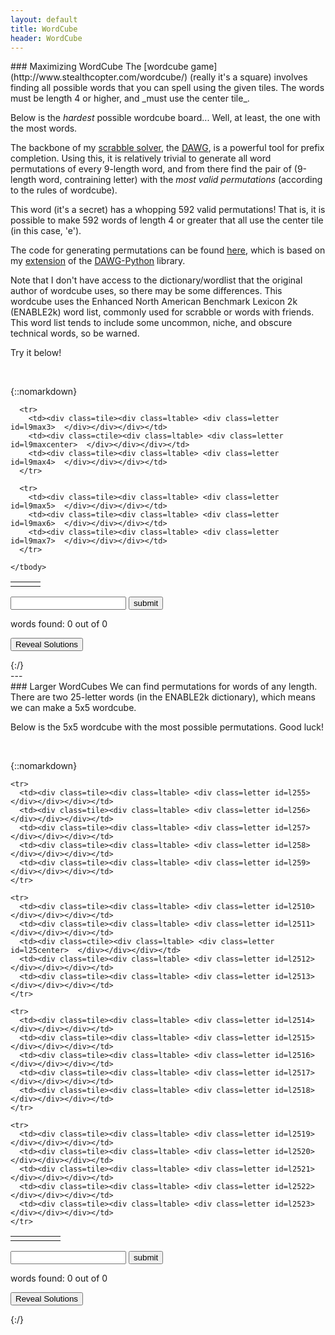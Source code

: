 ```yaml
---
layout: default
title: WordCube
header: WordCube
---
```

<link rel="stylesheet" type="text/css" href="wordcube.css">

<div markdown="1">
### Maximizing WordCube
The [wordcube game](http://www.stealthcopter.com/wordcube/) (really it's a square) involves finding all possible words that you can spell using the given tiles. The words must be length 4 or higher, and _must use the center tile_.

Below is the _hardest_ possible wordcube board... Well, at least, the one with the most words.

The backbone of my [scrabble solver](https://github.com/dqlynch/scrabblesolver), the [DAWG](https://en.wikipedia.org/wiki/Suffix_automaton), is a powerful tool for prefix completion. Using this, it is relatively trivial to generate all word permutations of every 9-length word, and from there find the pair of (9-length word, contraining letter) with the _most valid permutations_ (according to the rules of wordcube).

This word (it's a secret) has a whopping 592 valid permutations! That is, it is possible to make 592 words of length 4 or greater that all use the center tile (in this case, 'e').

The code for generating permutations can be found [here](https://github.com/dqlynch/scrabblesolver/blob/master/scrabble_solver/perm_count.py), which is based on my [extension](https://github.com/dqlynch/scrabblesolver/blob/master/scrabble_solver/scrabble_dawg.py) of the [DAWG-Python](https://github.com/pytries/DAWG-Python) library.

Note that I don't have access to the dictionary/wordlist that the original author of wordcube uses, so there may be some differences. This wordcube uses the Enhanced North American Benchmark Lexicon 2k (ENABLE2k) word list, commonly used for scrabble or words with friends. This word list tends to include some uncommon, niche, and obscure technical words, so be warned.

Try it below!
</div>
<br>

{::nomarkdown}
<div markdown="0">
  <!-- jquery sdn -->
  <script
    src="https://code.jquery.com/jquery-3.3.1.min.js"
    integrity="sha256-FgpCb/KJQlLNfOu91ta32o/NMZxltwRo8QtmkMRdAu8="
    crossorigin="anonymous"></script>
  <script src="./wordcube.js"></script>

  <!-- Blurb -->

  <!--wordcube table-->
  <!--idfk lol...
    https://stackoverflow.com/questions/20456694/grid-of-responsive-squares/20457076#20457076 -->

  <table class="cube9max">
    <tbody>
      <tr>
        <td><div class=tile><div class=ltable> <div class=letter id=l9max0>  </div></div></div></td>
        <td><div class=tile><div class=ltable> <div class=letter id=l9max1>  </div></div></div></td>
        <td><div class=tile><div class=ltable> <div class=letter id=l9max2>  </div></div></div></td>
      </tr>

      <tr>
        <td><div class=tile><div class=ltable> <div class=letter id=l9max3>  </div></div></div></td>
        <td><div class=ctile><div class=ltable> <div class=letter id=l9maxcenter>  </div></div></div></td>
        <td><div class=tile><div class=ltable> <div class=letter id=l9max4>  </div></div></div></td>
      </tr>

      <tr>
        <td><div class=tile><div class=ltable> <div class=letter id=l9max5>  </div></div></div></td>
        <td><div class=tile><div class=ltable> <div class=letter id=l9max6>  </div></div></div></td>
        <td><div class=tile><div class=ltable> <div class=letter id=l9max7>  </div></div></div></td>
      </tr>

    </tbody>
  </table>

  <!-- wordcube input-->
  <p>
    <input type="text" name="word_entry" id="word_entry9max" autocomplete="off" onkeydown="
      if (event.keyCode == 13) {
        $('#submitword9max').click()
      }
    ">
    <input type="submit" id="submitword9max" value="submit" onclick="submitword('9max')">
  </p>

  <!-- Solutions-->
  <p>
    words found: <span id="numfound9max">0</span> out of <span id="totalwords9max">0</span>
  </p>
  <p id="foundwords9max"> </p>

  <p><input type="submit" id="reveal9max" value="Reveal Solutions" onclick="reveal('9max')"></p>
  <p id="solutions9max"> </p>
</div>
{:/}



<div markdown="1">
---
<br>
### Larger WordCubes
We can find permutations for words of any length. There are two 25-letter words (in the ENABLE2k dictionary), which means we can make a 5x5 wordcube.

Below is the 5x5 wordcube with the most possible permutations. Good luck!
</div>
<br>

{::nomarkdown}
<table class="cube25">
  <tbody>
    <tr>
      <td><div class=tile><div class=ltable> <div class=letter id=l250>  </div></div></div></td>
      <td><div class=tile><div class=ltable> <div class=letter id=l251>  </div></div></div></td>
      <td><div class=tile><div class=ltable> <div class=letter id=l252>  </div></div></div></td>
      <td><div class=tile><div class=ltable> <div class=letter id=l253>  </div></div></div></td>
      <td><div class=tile><div class=ltable> <div class=letter id=l254>  </div></div></div></td>
    </tr>

    <tr>
      <td><div class=tile><div class=ltable> <div class=letter id=l255>  </div></div></div></td>
      <td><div class=tile><div class=ltable> <div class=letter id=l256>  </div></div></div></td>
      <td><div class=tile><div class=ltable> <div class=letter id=l257>  </div></div></div></td>
      <td><div class=tile><div class=ltable> <div class=letter id=l258>  </div></div></div></td>
      <td><div class=tile><div class=ltable> <div class=letter id=l259>  </div></div></div></td>
    </tr>

    <tr>
      <td><div class=tile><div class=ltable> <div class=letter id=l2510>  </div></div></div></td>
      <td><div class=tile><div class=ltable> <div class=letter id=l2511>  </div></div></div></td>
      <td><div class=ctile><div class=ltable> <div class=letter id=l25center>  </div></div></div></td>
      <td><div class=tile><div class=ltable> <div class=letter id=l2512>  </div></div></div></td>
      <td><div class=tile><div class=ltable> <div class=letter id=l2513>  </div></div></div></td>
    </tr>

    <tr>
      <td><div class=tile><div class=ltable> <div class=letter id=l2514>  </div></div></div></td>
      <td><div class=tile><div class=ltable> <div class=letter id=l2515>  </div></div></div></td>
      <td><div class=tile><div class=ltable> <div class=letter id=l2516>  </div></div></div></td>
      <td><div class=tile><div class=ltable> <div class=letter id=l2517>  </div></div></div></td>
      <td><div class=tile><div class=ltable> <div class=letter id=l2518>  </div></div></div></td>
    </tr>

    <tr>
      <td><div class=tile><div class=ltable> <div class=letter id=l2519>  </div></div></div></td>
      <td><div class=tile><div class=ltable> <div class=letter id=l2520>  </div></div></div></td>
      <td><div class=tile><div class=ltable> <div class=letter id=l2521>  </div></div></div></td>
      <td><div class=tile><div class=ltable> <div class=letter id=l2522>  </div></div></div></td>
      <td><div class=tile><div class=ltable> <div class=letter id=l2523>  </div></div></div></td>
    </tr>

  </tbody>
</table>

<!-- wordcube input-->
<p>
  <input type="text" name="word_entry" id="word_entry25" autocomplete="off" onkeydown="
    if (event.keyCode == 13) {
      $('#submitword25').click()
    }
  ">
  <input type="submit" id="submitword25" value="submit" onclick="submitword('25')">
</p>

<!-- Solutions-->
<p>
  words found: <span id="numfound25">0</span> out of <span id="totalwords25">0</span>
</p>
<p id="foundwords25"> </p>

<p><input type="submit" id="reveal25" value="Reveal Solutions" onclick="reveal('25')"></p>
<p id="solutions25"> </p>
{:/}

